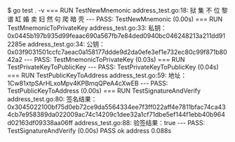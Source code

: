 $ go test . -v
=== RUN   TestNewMnemonic
    address_test.go:18: 狱 集 不 位 黎 谱 缸 婚 卖 妇 然 句 爬 暗 壳
--- PASS: TestNewMnemonic (0.00s)
=== RUN   TestMnemonicToPrivateKey
    address_test.go:33: 私钥：0x0445b197b935d99feaac690a567fb7e84ded0940bc046248213a211dd912285e
    address_test.go:34: 公钥：0x03f9031501ccfc7aeac0a158177ddde9d2da0efe3ef1e732ec80c99f871b8042a2
--- PASS: TestMnemonicToPrivateKey (0.03s)
=== RUN   TestPrivateKeyToPublicKey
--- PASS: TestPrivateKeyToPublicKey (0.04s)
=== RUN   TestPublicKeyToAddress
    address_test.go:59: 地址：1Cw81xtpSArHLxoMpv4KPBmqQPeA4cXwEB
--- PASS: TestPublicKeyToAddress (0.00s)
=== RUN   TestSignatureAndVerify
    address_test.go:80: 签名结果：0x3045022100bf75d0eb72ce9da5564334ee7f3ff022aff4e7811bfac74ca434cb7e958389da022009ac74c14209c1dee32a1cf71dbe5ef144f1ebb40b964d02163df09338aa06ff
    address_test.go:88: 验签结果：true
--- PASS: TestSignatureAndVerify (0.00s)
PASS
ok  	address	0.088s
